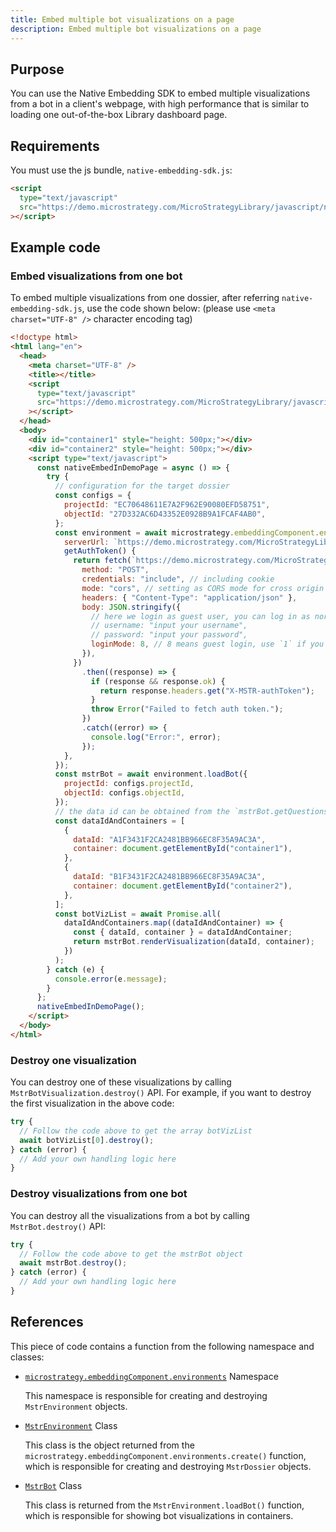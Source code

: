 ```yaml
---
title: Embed multiple bot visualizations on a page
description: Embed multiple bot visualizations on a page
---
```


<Available since="2024 Update 3"/>

## Purpose

You can use the Native Embedding SDK to embed multiple visualizations from a bot in a client's webpage, with high performance that is similar to loading one out-of-the-box Library dashboard page.

## Requirements

You must use the js bundle, `native-embedding-sdk.js`:

```html
<script
  type="text/javascript"
  src="https://demo.microstrategy.com/MicroStrategyLibrary/javascript/native-embedding-sdk.js"
></script>
```

## Example code

### Embed visualizations from one bot

To embed multiple visualizations from one dossier, after referring `native-embedding-sdk.js`, use the code shown below:
(please use `<meta charset="UTF-8" />` character encoding tag)

```html
<!doctype html>
<html lang="en">
  <head>
    <meta charset="UTF-8" />
    <title></title>
    <script
      type="text/javascript"
      src="https://demo.microstrategy.com/MicroStrategyLibrary/javascript/native-embedding-sdk.js"
    ></script>
  </head>
  <body>
    <div id="container1" style="height: 500px;"></div>
    <div id="container2" style="height: 500px;"></div>
    <script type="text/javascript">
      const nativeEmbedInDemoPage = async () => {
        try {
          // configuration for the target dossier
          const configs = {
            projectId: "EC70648611E7A2F962E90080EFD58751",
            objectId: "27D332AC6D43352E0928B9A1FCAF4AB0",
          };
          const environment = await microstrategy.embeddingComponent.environments.create({
            serverUrl: `https://demo.microstrategy.com/MicroStrategyLibrary`,
            getAuthToken() {
              return fetch(`https://demo.microstrategy.com/MicroStrategyLibrary/api/auth/login`, {
                method: "POST",
                credentials: "include", // including cookie
                mode: "cors", // setting as CORS mode for cross origin
                headers: { "Content-Type": "application/json" },
                body: JSON.stringify({
                  // here we login as guest user, you can log in as normal user with `username` and `password` as well
                  // username: "input your username",
                  // password: "input your password",
                  loginMode: 8, // 8 means guest login, use `1` if you log in as normal user
                }),
              })
                .then((response) => {
                  if (response && response.ok) {
                    return response.headers.get("X-MSTR-authToken");
                  }
                  throw Error("Failed to fetch auth token.");
                })
                .catch((error) => {
                  console.log("Error:", error);
                });
            },
          });
          const mstrBot = await environment.loadBot({
            projectId: configs.projectId,
            objectId: configs.objectId,
          });
          // the data id can be obtained from the `mstrBot.getQuestions() API`
          const dataIdAndContainers = [
            {
              dataId: "A1F3431F2CA2481BB966EC8F35A9AC3A",
              container: document.getElementById("container1"),
            },
            {
              dataId: "B1F3431F2CA2481BB966EC8F35A9AC3A",
              container: document.getElementById("container2"),
            },
          ];
          const botVizList = await Promise.all(
            dataIdAndContainers.map((dataIdAndContainer) => {
              const { dataId, container } = dataIdAndContainer;
              return mstrBot.renderVisualization(dataId, container);
            })
          );
        } catch (e) {
          console.error(e.message);
        }
      };
      nativeEmbedInDemoPage();
    </script>
  </body>
</html>
```

### Destroy one visualization

You can destroy one of these visualizations by calling `MstrBotVisualization.destroy()` API. For example, if you want to destroy the first visualization in the above code:

```js
try {
  // Follow the code above to get the array botVizList
  await botVizList[0].destroy();
} catch (error) {
  // Add your own handling logic here
}
```

### Destroy visualizations from one bot

You can destroy all the visualizations from a bot by calling `MstrBot.destroy()` API:

```js
try {
  // Follow the code above to get the mstrBot object
  await mstrBot.destroy();
} catch (error) {
  // Add your own handling logic here
}
```

## References

This piece of code contains a function from the following namespace and classes:

- [`microstrategy.embeddingComponent.environments`](embedding-components.md) Namespace

  This namespace is responsible for creating and destroying `MstrEnvironment` objects.

- [`MstrEnvironment`](mstr-environment.md) Class

  This class is the object returned from the `microstrategy.embeddingComponent.environments.create()` function, which is responsible for creating and destroying `MstrDossier` objects.

- [`MstrBot`](mstr-bot.md) Class

  This class is returned from the `MstrEnvironment.loadBot()` function, which is responsible for showing bot visualizations in containers.
